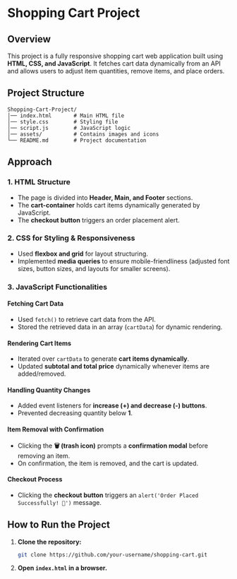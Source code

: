 # Shopping Cart Project

## Overview
This project is a fully responsive shopping cart web application built using **HTML, CSS, and JavaScript**. It fetches cart data dynamically from an API and allows users to adjust item quantities, remove items, and place orders.


## Project Structure
```
Shopping-Cart-Project/
│── index.html       # Main HTML file
│── style.css        # Styling file
│── script.js        # JavaScript logic
│── assets/          # Contains images and icons
└── README.md        # Project documentation
```

## Approach
### 1. **HTML Structure**
- The page is divided into **Header, Main, and Footer** sections.
- The **cart-container** holds cart items dynamically generated by JavaScript.
- The **checkout button** triggers an order placement alert.

### 2. **CSS for Styling & Responsiveness**
- Used **flexbox and grid** for layout structuring.
- Implemented **media queries** to ensure mobile-friendliness (adjusted font sizes, button sizes, and layouts for smaller screens).

### 3. **JavaScript Functionalities**
#### **Fetching Cart Data**
- Used `fetch()` to retrieve cart data from the API.
- Stored the retrieved data in an array (`cartData`) for dynamic rendering.

#### **Rendering Cart Items**
- Iterated over `cartData` to generate **cart items dynamically**.
- Updated **subtotal and total price** dynamically whenever items are added/removed.

#### **Handling Quantity Changes**
- Added event listeners for **increase (+) and decrease (-) buttons**.
- Prevented decreasing quantity below **1**.

#### **Item Removal with Confirmation**
- Clicking the **🗑️ (trash icon)** prompts a **confirmation modal** before removing an item.
- On confirmation, the item is removed, and the cart is updated.

#### **Checkout Process**
- Clicking the **checkout button** triggers an `alert('Order Placed Successfully! 🎉')` message.

## How to Run the Project
1. **Clone the repository:**
   ```sh
   git clone https://github.com/your-username/shopping-cart.git
   ```
2. **Open `index.html` in a browser.**

